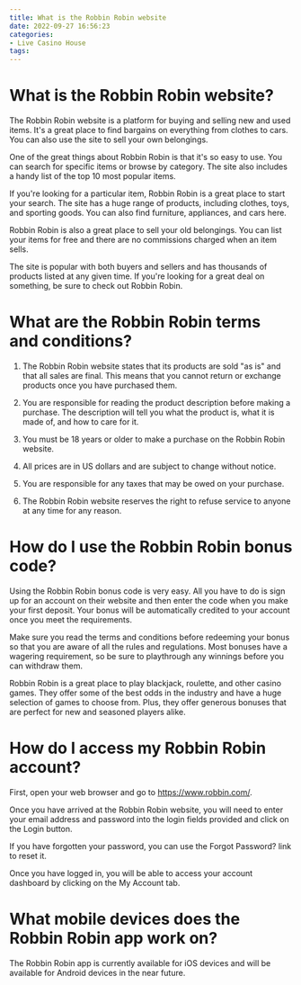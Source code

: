 ```yaml
---
title: What is the Robbin Robin website
date: 2022-09-27 16:56:23
categories:
- Live Casino House
tags:
---
```



#  What is the Robbin Robin website?

The Robbin Robin website is a platform for buying and selling new and used items. It's a great place to find bargains on everything from clothes to cars. You can also use the site to sell your own belongings.

One of the great things about Robbin Robin is that it's so easy to use. You can search for specific items or browse by category. The site also includes a handy list of the top 10 most popular items.

If you're looking for a particular item, Robbin Robin is a great place to start your search. The site has a huge range of products, including clothes, toys, and sporting goods. You can also find furniture, appliances, and cars here.

Robbin Robin is also a great place to sell your old belongings. You can list your items for free and there are no commissions charged when an item sells.

The site is popular with both buyers and sellers and has thousands of products listed at any given time. If you're looking for a great deal on something, be sure to check out Robbin Robin.

#  What are the Robbin Robin terms and conditions?

1. The Robbin Robin website states that its products are sold "as is" and that all sales are final. This means that you cannot return or exchange products once you have purchased them.

2. You are responsible for reading the product description before making a purchase. The description will tell you what the product is, what it is made of, and how to care for it.

3. You must be 18 years or older to make a purchase on the Robbin Robin website.

4. All prices are in US dollars and are subject to change without notice.

5. You are responsible for any taxes that may be owed on your purchase.

6. The Robbin Robin website reserves the right to refuse service to anyone at any time for any reason.

#  How do I use the Robbin Robin bonus code?

Using the Robbin Robin bonus code is very easy. All you have to do is sign up for an account on their website and then enter the code when you make your first deposit. Your bonus will be automatically credited to your account once you meet the requirements.

Make sure you read the terms and conditions before redeeming your bonus so that you are aware of all the rules and regulations. Most bonuses have a wagering requirement, so be sure to playthrough any winnings before you can withdraw them.

Robbin Robin is a great place to play blackjack, roulette, and other casino games. They offer some of the best odds in the industry and have a huge selection of games to choose from. Plus, they offer generous bonuses that are perfect for new and seasoned players alike.

#  How do I access my Robbin Robin account?

First, open your web browser and go to https://www.robbin.com/.

Once you have arrived at the Robbin Robin website, you will need to enter your email address and password into the login fields provided and click on the Login button.

If you have forgotten your password, you can use the Forgot Password? link to reset it.

Once you have logged in, you will be able to access your account dashboard by clicking on the My Account tab.

#  What mobile devices does the Robbin Robin app work on?

The Robbin Robin app is currently available for iOS devices and will be available for Android devices in the near future.